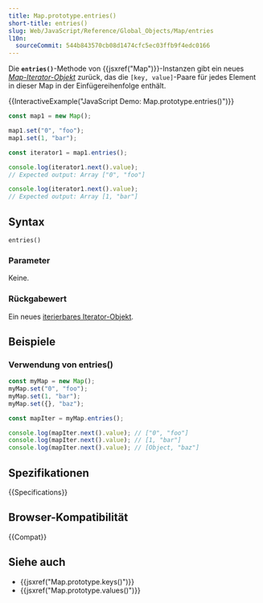 ```yaml
---
title: Map.prototype.entries()
short-title: entries()
slug: Web/JavaScript/Reference/Global_Objects/Map/entries
l10n:
  sourceCommit: 544b843570cb08d1474cfc5ec03ffb9f4edc0166
---
```


Die **`entries()`**-Methode von {{jsxref("Map")}}-Instanzen gibt ein neues _[Map-Iterator-Objekt](/de/docs/Web/JavaScript/Reference/Global_Objects/Iterator)_ zurück, das die `[key, value]`-Paare für jedes Element in dieser Map in der Einfügereihenfolge enthält.

{{InteractiveExample("JavaScript Demo: Map.prototype.entries()")}}

```js interactive-example
const map1 = new Map();

map1.set("0", "foo");
map1.set(1, "bar");

const iterator1 = map1.entries();

console.log(iterator1.next().value);
// Expected output: Array ["0", "foo"]

console.log(iterator1.next().value);
// Expected output: Array [1, "bar"]
```

## Syntax

```js-nolint
entries()
```

### Parameter

Keine.

### Rückgabewert

Ein neues [iterierbares Iterator-Objekt](/de/docs/Web/JavaScript/Reference/Global_Objects/Iterator).

## Beispiele

### Verwendung von entries()

```js
const myMap = new Map();
myMap.set("0", "foo");
myMap.set(1, "bar");
myMap.set({}, "baz");

const mapIter = myMap.entries();

console.log(mapIter.next().value); // ["0", "foo"]
console.log(mapIter.next().value); // [1, "bar"]
console.log(mapIter.next().value); // [Object, "baz"]
```

## Spezifikationen

{{Specifications}}

## Browser-Kompatibilität

{{Compat}}

## Siehe auch

- {{jsxref("Map.prototype.keys()")}}
- {{jsxref("Map.prototype.values()")}}
